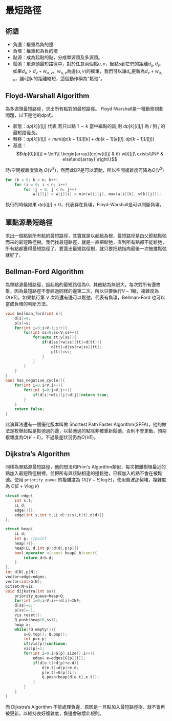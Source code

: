 # 最短路徑
## 術語
* 負邊：權重為負的邊
* 負環：權重和為負的環
* 點源：成為起點的點，分成單源頭及多源頭。
* 鬆弛：單源頭最短路徑中，對於任意兩個點$u,v$，起點$s$到它們的距離$d_u,d_v$，如果$d_u>d_v+w_{u,v}$，$w_{u,v}$為邊$(u,v)$的權重，我們可以讓$d_u$更新為$d_v+w_{u,v}$，讓$s$到$u$的距離縮短，這個動作稱為"鬆弛"。 

## Floyd-Warshall Algorithm
為多源頭最短路徑，求出所有點對的最短路徑。
Floyd-Warshall是一種動態規劃問題，以下是他的dp式。

* 狀態：$dp[k][i][j]$ 代表,若只以點 $1 ∼ k$ 當中繼點的話,則 $dp[k][i][j]$ 為 $i$ 到 $j$ 的最短路徑長。
* 轉移：$dp[k][i][j] = min(dp[k − 1][i][k] + dp[k − 1][k][j], dp[k − 1][i][j])$
* 基底：$$dp[0][i][j] = \left\{ \begin{array}{cc}w[i][j] & if\ w[i][j]\ exists\\INF & else\end{array} \right\}$$

時/空間複雜度皆為 $O(V^3)$，然而此DP是可以滾動，所以空間複雜度可降為$O(V^2)$

```cpp
for (k = 0; k < n; k++)
	for (i = 0; i < n; i++)
		for (j = 0; j < n; j++)
			w[i][j] = w[j][i] = min(w[i][j], max(w[i][k], w[k][j]));
```

執行的時候如果 $dp[i][j]<0$，代表存在負環，Floyd-Warshall是可以判斷負環。

## 單點源最短路徑
求出一個點到所有點的最短路徑，其實就是以起點為根，最短路徑是由父節點鬆弛而來的最短路徑樹。我們找最短路徑，就是一直把鬆弛，直到所有點都不能鬆弛，所有點都獲得最短路徑了。要蓋出最短路徑樹，就只要把點指向最後一次被誰鬆弛就好了。

## Bellman-Ford Algorithm
為單點源最短路徑，設起點的最短路徑為0，其他點為無限大，每次對所有邊枚舉，因為最短路徑不會經過同樣的邊第二次，所以只要執行$V-1$輪，複雜度為 $O(VE)$。如果執行第 $V$ 次時還有邊可以鬆弛，代表有負環，Bellman-Ford 也可以當成負環的判斷方法。

```cpp
void bellman_ford(int s){
    d[s]=0;
    p[s]=s;
    for(int i=0;i<V-1;i++){
        for(int ss=0;ss<V;ss++){
            for(auto tt:v[ss]){
                if(d[ss]+w[ss][tt]<d[tt]){
                    d[tt]=d[ss]+w[ss][tt];
                    p[tt]=ss;
                }
            }
        }
    }
}
bool has_negative_cycle(){
    for(int i=0;i<V;i++){
        for(int j=0;j<V;j++){
            if(d[i]+w[i][j]<d[j])return true;
        }
    }
    return false;
}
```

此演算法還有一個優化版本叫做 Shortest Path Faster Algorithm(SPFA)，他的做法是枚舉起點是鬆弛過的邊，以鬆弛過的點除非被重新鬆弛，否則不會更動。預期複雜度為$O(V+E)$，不過最差狀況仍為$O(VE)$。

## Dijkstra’s Algorithm
同樣為單點源最短路徑，他的想法和Prim's Algorithm類似，每次把離樹根最近的點加入最短路徑樹裡，並把所有與該點相連的邊鬆弛，已經加入的點不會在被鬆弛。使用 `priority_queue` 的複雜度為 $O((V+E)\log E)$，使用費波那契堆，複雜度為 $O(E+V\log V)$

```cpp
struct edge{
    int s,t;
    LL d;
    edge(){};
    edge(int s,int t,LL d):s(s),t(t),d(d){}
};

struct heap{
    LL d;
    int p; //point
    heap(){};
    heap(LL d,int p):d(d),p(p){}
    bool operator <(const heap& b)const{
        return d>b.d;
    }
};
int d[N],p[N];
vector<edge>edges;
vector<int>G[N];
bitset<N>vis;
void dijkstra(int ss){
    priority_queue<heap>Q;
    for(int i=0;i<V;i++)d[i]=INF;
    d[ss]=0;
    p[ss]=-1;
    vis.reset():
    Q.push(heap(0,ss));
    heap x;
    while(!Q.empty()){
        x=Q.top(); Q.pop();
        int p=x.p;
        if(vis[p])continue;
        vis[p]=1;
        for(int i=0;i<G[p].size();i++){
            edge& e=edges[G[p][i]];
            if(d[e.t]>d[p]+e.d){
                d[e.t]=d[p]+e.d;
                p[e.t]=G[p][i];
                Q.push(heap(d[e.t],e.t));
            }
        }
    }
}
```

而 Dijkstra’s Algorithm 不能處理負邊，原因是一旦點加入最短路徑樹，就不會再被更新，以維持良好複雜度，負邊會破壞此規則。